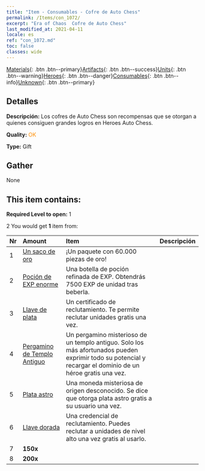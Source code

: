```yaml
---
title: "Item - Consumables - Cofre de Auto Chess"
permalink: /Items/con_1072/
excerpt: "Era of Chaos  Cofre de Auto Chess"
last_modified_at: 2021-04-11
locale: es
ref: "con_1072.md"
toc: false
classes: wide
---
```

 [Materials](/es/Items/){: .btn .btn--primary}[Artifacts](/es/Items/Artifacts/){: .btn .btn--success}[Units](/es/Items/Units/){: .btn .btn--warning}[Heroes](/es/Items/Heroes/){: .btn .btn--danger}[Consumables](/es/Items/Consumables/){: .btn .btn--info}[Unknown](/es/Items/Unknown/){: .btn .btn--primary}

## Detalles
 **Descripción:** Los cofres de Auto Chess son recompensas que se otorgan a quienes consiguen grandes logros en Heroes Auto Chess.

 **Quality:** <span style="color: #FF8C00">OK</span>

 **Type:** Gift

## Gather

  None

## This item contains:

 **Required Level to open:** 1

 2 You would get **1** item  from:

  | Nr | Amount |     Item    | Descripción |
  |:---|:-------|:------------|:-----------:|
  | 1 | [Un saco de oro](/es/Items/con_714/) | ¡Un paquete con 60.000 piezas de oro! | 
  | 2 | [Poción de EXP enorme](/es/Items/con_703/) | Una botella de poción refinada de EXP. Obtendrás 7500 EXP de unidad tras beberla. | 
  | 3 | [Llave de plata](/es/Items/con_693/) | Un certificado de reclutamiento. Te permite reclutar unidades gratis una vez. | 
  | 4 | [Pergamino de Templo Antiguo](/es/Items/con_697/) | Un pergamino misterioso de un templo antiguo. Solo los más afortunados pueden exprimir todo su potencial y recargar el dominio de un héroe gratis una vez. | 
  | 5 | [Plata astro](/es/Items/con_969/) | Una moneda misteriosa de origen desconocido. Se dice que otorga plata astro gratis a su usuario una vez. | 
  | 6 | [Llave dorada](/es/Items/con_783/) | Una credencial de reclutamiento. Puedes reclutar a unidades de nivel alto una vez gratis al usarlo. | 
  | 7 |  **150x** | <i class="fas fa-gem"/> |  | 
  | 8 |  **200x** | <i class="fas fa-gem"/> |  | 
